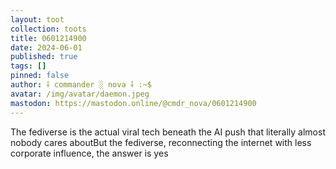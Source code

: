 ```yaml
---
layout: toot
collection: toots
title: 0601214900
date: 2024-06-01
published: true
tags: []
pinned: false
author: ⸸ commander ░ nova ⸸ :~$
avatar: /img/avatar/daemon.jpeg
mastodon: https://mastodon.online/@cmdr_nova/0601214900
---
```


The fediverse is the actual viral tech beneath the AI push that literally almost nobody cares aboutBut the fediverse, reconnecting the internet with less corporate influence, the answer is yes
